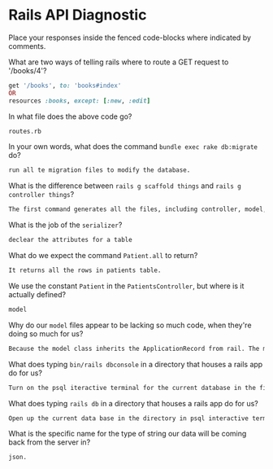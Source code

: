 # Rails API Diagnostic

Place your responses inside the fenced code-blocks where indicated by comments.


What are two ways of telling rails where to route a GET request to '/books/4'?

```rb
get '/books', to: 'books#index'
OR
resources :books, except: [:new, :edit]
```

In what file does the above code go?

```md
routes.rb
```

In your own words, what does the command `bundle exec rake db:migrate` do?

```md
run all te migration files to modify the database.
```

What is the difference between `rails g scaffold things` and
`rails g controller things`?

```md
The first command generates all the files, including controller, model, serilizer, and the migraton, for the things. The second command only generates a controller.
```

What is the job of the `serializer`?

```md
declear the attributes for a table
```

What do we expect the command `Patient.all` to return?

```md
It returns all the rows in patients table.
```

We use the constant `Patient` in the `PatientsController`, but where is it
actually defined?

```md
model
```

Why do our `model` files appear to be lacking so much code, when they're doing
so much for us?

```md
Because the model class inherits the ApplicationRecord from rail. The methods in model will be called in controllers or in migration to get or modify the tables.
```

What does typing `bin/rails dbconsole` in a directory that houses a rails app do for
us?

```md
Turn on the psql iteractive terminal for the current database in the file.
```

What does typing `rails db` in a directory that houses a rails app do for us?

```md
Open up the current data base in the directory in psql interactive terminal.
```

What is the specific name for the type of string our data will be coming back
from the server in?

```md
json.
```
